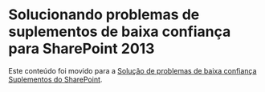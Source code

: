 
# Solucionando problemas de suplementos de baixa confiança para SharePoint 2013

Este conteúdo foi movido para a  [Solução de problemas de baixa confiança Suplementos do SharePoint](creating-sharepoint-add-ins-that-use-low-trust-authorization.md#Trouble).
  
    
    

